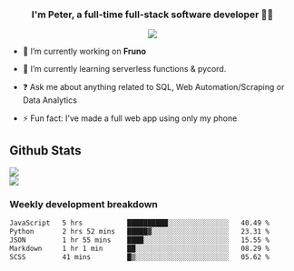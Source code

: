 
### <div align="center">I'm Peter, a full-time full-stack software developer 👨‍💻</div>  
<div align="center">
<a href="https://ko-fi.com/theofficialpeter" target="_blank" style="display: inline-block;">
                <img
                    src="https://img.shields.io/badge/Donate-Ko--fi-F16061.svg?style=flat-square&logo=ko-fi" 
                    align="center"
                />
            </a> 
</div>  

- 🔭 I’m currently working on **Fruno**  
  

- 🌱 I’m currently learning serverless functions & pycord.  
  

- ❓ Ask me about anything related to SQL, Web Automation/Scraping or Data Analytics  
  

- ⚡ Fun fact: I've made a full web app using only my phone  
  



## Github Stats  
![](https://github-readme-stats.vercel.app/api?username=TheOfficialPeter&theme=tokyonight&hide_border=true&include_all_commits=false&count_private=false)<br/>
![](https://github-readme-stats.vercel.app/api/top-langs/?username=TheOfficialPeter&theme=tokyonight&hide_border=true&include_all_commits=false&count_private=false&layout=compact)

<h3>Weekly development breakdown</h3>

<!--START_SECTION:waka-->

```txt
JavaScript   5 hrs           ██████████░░░░░░░░░░░░░░░   40.49 %
Python       2 hrs 52 mins   █████▓░░░░░░░░░░░░░░░░░░░   23.31 %
JSON         1 hr 55 mins    ████░░░░░░░░░░░░░░░░░░░░░   15.55 %
Markdown     1 hr 1 min      ██░░░░░░░░░░░░░░░░░░░░░░░   08.29 %
SCSS         41 mins         █▒░░░░░░░░░░░░░░░░░░░░░░░   05.62 %
```

<!--END_SECTION:waka-->

